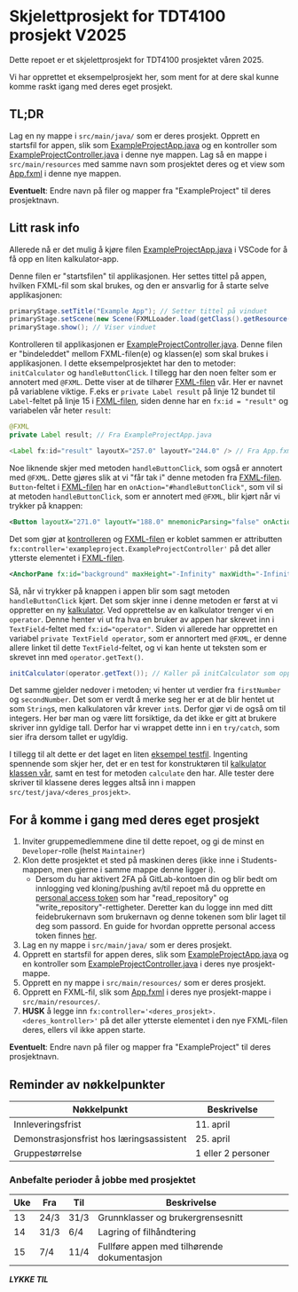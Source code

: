 # Skjelettprosjekt for TDT4100 prosjekt V2025

Dette repoet er et skjelettprosjekt for TDT4100 prosjektet våren 2025.

Vi har opprettet et eksempelprosjekt her, som ment for at dere skal kunne komme raskt igang med deres eget prosjekt.

## TL;DR

Lag en ny mappe i `src/main/java/` som er deres prosjekt. Opprett en startsfil for appen, slik som [ExampleProjectApp.java](src/main/java/exampleproject/ExampleProjectApp.java) og en kontroller som [ExampleProjectController.java](src/main/java/exampleproject/ExampleProjectController.java) i denne nye mappen. Lag så en mappe i `src/main/resources` med samme navn som prosjektet deres og et view som [App.fxml](src/main/resources/exampleproject/App.fxml) i denne nye mappen.

**Eventuelt**: Endre navn på filer og mapper fra "ExampleProject" til deres prosjektnavn.

## Litt rask info

Allerede nå er det mulig å kjøre filen [ExampleProjectApp.java](src/main/java/exampleproject/ExampleProjectApp.java) i VSCode for å få opp en liten kalkulator-app.

Denne filen er "startsfilen" til applikasjonen. Her settes tittel på appen, hvilken FXML-fil som skal brukes, og den er ansvarlig for å starte selve applikasjonen:

```java
primaryStage.setTitle("Example App"); // Setter tittel på vinduet
primaryStage.setScene(new Scene(FXMLLoader.load(getClass().getResource("App.fxml")))); // Sier at appen skal bruke "App.fxml"
primaryStage.show(); // Viser vinduet
```

Kontrolleren til applikasjonen er [ExampleProjectController.java](src/main/java/exampleproject/ExampleProjectController.java). Denne filen er "bindeleddet" mellom FXML-filen(e) og klassen(e) som skal brukes i applikasjonen. I dette eksempelprosjektet har den to metoder: `initCalculator` og `handleButtonClick`. I tillegg har den noen felter som er annotert med `@FXML`. Dette viser at de tilhører [FXML-filen](src/main/resources/exampleproject/App.fxml) vår. Her er navnet på variablene viktige. F.eks er `private Label result` på linje 12 bundet til `Label`-feltet på linje 15 i [FXML-filen](src/main/resources/exampleproject/App.fxml), siden denne har en `fx:id = "result"` og variabelen vår heter `result`:

```java
@FXML
private Label result; // Fra ExampleProjectApp.java

<Label fx:id="result" layoutX="257.0" layoutY="244.0" /> // Fra App.fxml
```

Noe liknende skjer med metoden `handleButtonClick`, som også er annotert med `@FXML`. Dette gjøres slik at vi "får tak i" denne metoden fra [FXML-filen](src/main/resources/exampleproject/App.fxml). `Button`-feltet i [FXML-filen](src/main/resources/exampleproject/App.fxml) har en `onAction="#handleButtonClick"`, som vil si at metoden `handleButtonClick`, som er annotert med `@FXML`, blir kjørt når vi trykker på knappen:

```xml
<Button layoutX="271.0" layoutY="188.0" mnemonicParsing="false" onAction="#handleButtonClick" text="Kalkuler" /> <!-- Fra App.fxml -->
```

Det som gjør at [kontrolleren](src/main/java/exampleproject/ExampleProjectController.java) og [FXML-filen](src/main/resources/exampleproject/App.fxml) er koblet sammen er attributten `fx:controller='exampleproject.ExampleProjectController'` på det aller ytterste elementet i [FXML-filen](src/main/resources/exampleproject/App.fxml).

```xml
<AnchorPane fx:id="background" maxHeight="-Infinity" maxWidth="-Infinity" minHeight="-Infinity" minWidth="-Infinity" prefHeight="400.0" prefWidth="600.0" xmlns="http://javafx.com/javafx/8.0.171" xmlns:fx="http://javafx.com/fxml/1" fx:controller="exampleproject.ExampleProjectController"> <!-- Fra App.fxml -->
```

Så, når vi trykker på knappen i appen blir som sagt metoden `handleButtonClick` kjørt. Det som skjer inne i denne metoden er først at vi oppretter en ny [kalkulator](src/main/java/exampleproject/Calculator.java). Ved opprettelse av en kalkulator trenger vi en `operator`. Denne henter vi ut fra hva en bruker av appen har skrevet inn i `TextField`-feltet med `fx:id="operator"`. Siden vi allerede har opprettet en variabel `private TextField operator`, som er annortert med `@FXML`, er denne allere linket til dette `TextField`-feltet, og vi kan hente ut teksten som er skrevet inn med `operator.getText()`.

```java
initCalculator(operator.getText()); // Kaller på initCalculator som oppretter en ny kalkulator. Operator.getText() henter ut teksten som er skrevet inn i `operator`-feltet.
```

Det samme gjelder nedover i metoden; vi henter ut verdier fra `firstNumber` og `secondNumber`. Det som er verdt å merke seg her er at de blir hentet ut som `String`s, men kalkulatoren vår krever `int`s. Derfor gjør vi de også om til integers. Her bør man og være litt forsiktige, da det ikke er gitt at brukere skriver inn gyldige tall. Derfor har vi wrappet dette inn i en `try/catch`, som sier ifra dersom tallet er ugyldig.

I tillegg til alt dette er det laget en liten [eksempel testfil](src/test/java/exampleproject/CalculatorTest.java). Ingenting spennende som skjer her, det er en test for konstruktøren til [kalkulator klassen vår](src/main/java/exampleproject/Calculator.java), samt en test for metoden `calculate` den har. Alle tester dere skriver til klassene deres legges altså inn i mappen `src/test/java/<deres_prosjekt>`.

## For å komme i gang med deres eget prosjekt

1. Inviter gruppemedlemmene dine til dette repoet, og gi de minst en `Developer`-rolle (helst `Maintainer`)
2. Klon dette prosjektet et sted på maskinen deres (ikke inne i Students-mappen, men gjerne i samme mappe denne ligger i).
    - Dersom du har aktivert 2FA på GitLab-kontoen din og blir bedt om innlogging ved kloning/pushing av/til repoet må du opprette en [personal access token](https://gitlab.stud.idi.ntnu.no/-/profile/personal_access_tokens) som har "read_repository" og "write_repository"-rettigheter. Deretter kan du logge inn med ditt feidebrukernavn som brukernavn og denne tokenen som blir laget til deg som passord. En guide for hvordan opprette personal access token finnes [her](https://docs.gitlab.com/ee/user/profile/personal_access_tokens.html#create-a-personal-access-token).
3. Lag en ny mappe i `src/main/java/` som er deres prosjekt.
4. Opprett en startsfil for appen deres, slik som [ExampleProjectApp.java](src/main/java/exampleproject/ExampleProjectApp.java) og en kontroller som [ExampleProjectController.java](src/main/java/exampleproject/ExampleProjectController.java) i deres nye prosjekt-mappe.
5. Opprett en ny mappe i `src/main/resources/` som er deres prosjekt.
6. Opprett en FXML-fil, slik som [App.fxml](src/main/resources/exampleproject/App.fxml) i deres nye prosjekt-mappe i `src/main/resources/`.
7. **HUSK** å legge inn `fx:controller='<deres_prosjekt>.<deres_kontroller>'` på det aller ytterste elementet i den nye FXML-filen deres, ellers vil ikke appen starte.

**Eventuelt**: Endre navn på filer og mapper fra "ExampleProject" til deres prosjektnavn.

## Reminder av nøkkelpunkter

| Nøkkelpunkt                              | Beskrivelse                             |
| ---------------------------------------- | --------------------------------------- |
| Innleveringsfrist                        | 11. april                               |
| Demonstrasjonsfrist hos læringsassistent | 25. april                               |
| Gruppestørrelse                          | 1 eller 2 personer                      |

### Anbefalte perioder å jobbe med prosjektet

| Uke   | Fra  | Til  | Beskrivelse                                 |
| ----- | ---- | ---- | ------------------------------------------- |
| 13    | 24/3 | 31/3 | Grunnklasser og brukergrensesnitt           |
| 14    | 31/3 |  6/4 | Lagring of filhåndtering                    |
| 15    |  7/4 | 11/4 | Fullføre appen med tilhørende dokumentasjon |

**_LYKKE TIL_**
